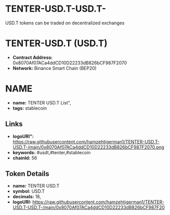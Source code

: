 # TENTER-USD.T-USD.T-

USD.T tokens can be traded on decentralized exchanges

# TENTER-USD.T (USD.T)

- **Contract Address:** 0x8070Af07ACa4ddCD10D22233dB826bCF987F2070
- **Network:** Binance Smart Chain (BEP20)  

 # NAME
- **name:** TENTER USD.T List",
- **tags:** stablecoin

## Links
- **logoURI":** https://raw.githubusercontent.com/hamzehtigerman1/TENTER-USD.T-USD.T-/main/0x8070Af07ACa4ddCD10D22233dB826bCF987F2070.png
- **keywords:** #usdt,#tenter,#stablecoin
- **chainId:** 56


## Token Details
- **name:** TENTER USD.T
- **symbol:** USD.T
- **decimals:** 18,
- **logoURI:** https://raw.githubusercontent.com/hamzehtigerman1/TENTER-USD.T-USD.T-/main/0x8070Af07ACa4ddCD10D22233dB826bCF987F20

